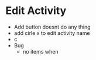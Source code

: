 


# Edit Activity 
- Add button doesnt do any thing 
- add cirle x to edit activity name 
- c
- Bug
    - no items when 
